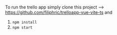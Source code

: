 To run the trello app simply clone this project --> https://github.com/filiphric/trelloapp-vue-vite-ts and

1. `npm install`
2. `npm start`
